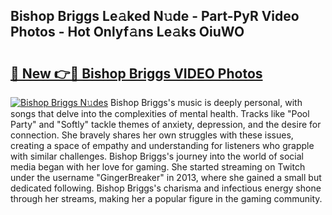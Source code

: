 ## Bishop Briggs Le𝚊ked N𝚞de - Part-PyR Video Photos - Hot Onlyf𝚊ns Le𝚊ks OiuWO

# <h2><a href="http://ab2199.deff.icu/?id=Bishop+Briggs">🔗 New 👉🔴 Bishop Briggs VIDEO Photos</a></h2>

[![Bishop Briggs N𝚞des](https://i.imgur.com/rIISA9y.gif)](http://ab2199.deff.icu/?id=Bishop+Briggs)
Bishop Briggs's music is deeply personal, with songs that delve into the complexities of mental health. Tracks like "Pool Party" and "Softly" tackle themes of anxiety, depression, and the desire for connection. She bravely shares her own struggles with these issues, creating a space of empathy and understanding for listeners who grapple with similar challenges. Bishop Briggs's journey into the world of social media began with her love for gaming. She started streaming on Twitch under the username "GingerBreaker" in 2013, where she gained a small but dedicated following. Bishop Briggs's charisma and infectious energy shone through her streams, making her a popular figure in the gaming community.
